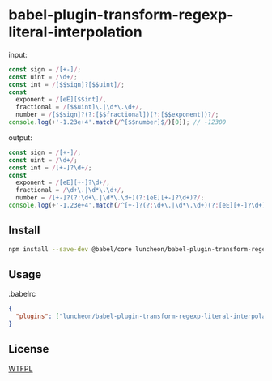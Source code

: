 # babel-plugin-transform-regexp-literal-interpolation

input:

```javascript
const sign = /[+-]/;
const uint = /\d+/;
const int = /[$$sign]?[$$uint]/;
const
  exponent = /[eE][$$int]/,
  fractional = /[$$uint]\.|\d*\.\d+/,
  number = /[$$sign]?(?:[$$fractional])(?:[$$exponent])?/;
console.log(+'-1.23e+4'.match(/^[$$number]$/)[0]); // -12300
```

output:

```javascript
const sign = /[+-]/;
const uint = /\d+/;
const int = /[+-]?\d+/;
const
  exponent = /[eE][+-]?\d+/,
  fractional = /\d+\.|\d*\.\d+/,
  number = /[+-]?(?:\d+\.|\d*\.\d+)(?:[eE][+-]?\d+)?/;
console.log(+'-1.23e+4'.match(/^[+-]?(?:\d+\.|\d*\.\d+)(?:[eE][+-]?\d+)?$/)[0]); // -12300
```

## Install

```bash
npm install --save-dev @babel/core luncheon/babel-plugin-transform-regexp-literal-interpolation
```

## Usage

.babelrc

```json
{
  "plugins": ["luncheon/babel-plugin-transform-regexp-literal-interpolation"]
}
```

## License

[WTFPL](http://www.wtfpl.net/)
